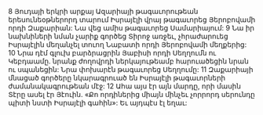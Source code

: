 8 Յուդայի երկրի արքայ Ազարիայի թագաւորութեան երեսունեօթներորդ տարում Իսրայէլի վրայ թագաւորեց Յերոբովամի որդի Զաքարիան: Նա վեց ամիս թագաւորեց Սամարիայում: 9 Նա իր նախնիների նման չարիք գործեց Տիրոջ առջեւ, չհրաժարուեց Իսրայէլին մեղանչել տուող Նաբատի որդի Յերոբովամի մեղքերից: 10 Նրա դէմ գլուխ բարձրացրին Յաբիսի որդի Սեղղումն ու Կեբդաամը. նրանք ժողովրդի ներկայութեամբ հարուածեցին նրան ու սպանեցին: Նրա փոխարէն թագաւորեց Սեղղումը:
11 Զաքարիայի մնացած գործերը նկարագրուած են Իսրայէլի թագաւորների ժամանակագրութեան մէջ: 12 Ահա այս էր այն մարդը, որի մասին Տէրը ասել էր Յէուին. «Քո որդիներից միայն մինչեւ չորրորդ սերունդը պիտի նստի Իսրայէլի գահին»: Եւ այդպէս էլ եղաւ:
